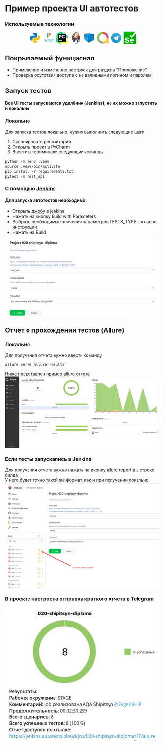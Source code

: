 # Пример проекта UI автотестов 

###  Используемые технологии
<p align="center">
  <code><img src="images/logo/python.svg" width="40" height="40"  alt="A-d-am" title="Python"></code>
  <code><img src="images/logo/pytest.png" width="40" height="40"  alt="A-d-am" title="PyTest"></code>
  <code><img src="images/logo/pycharm.png" width="40" height="40"  alt="A-d-am" title="PyCharm"></code>
  <code><img src="images/logo/Jenkins.svg" width="40" height="40"  alt="A-d-am" title="Jenkins"></code>
  <code><img src="images/logo/Selenoid.svg" width="40" height="40"  alt="A-d-am" title="Selenoid"></code>
  <code><img src="images/logo/Allure_new.png" width="40" height="40"  alt="A-d-am" title="Allure Report"></code>
  <code><img src="images/logo/Telegram.svg" width="40" height="40"  alt="A-d-am" title="Telegram Bot"></code>
  <code><img src="images/logo/webdriver4.png" width="40" height="40"  alt="A-d-am" title="Telegram Bot"></code>
</p>

## Покрываемый функционал
- Применение и изменение настроек для раздела "Приложение" 
- Проверка осутствия доступа с не валидными логином и паролем

## Запуск тестов
#### Все UI тесты запускаются удалённо (Jenkins), но их можно запустить и локально

### Локально

Для запуска тестов локально, нужно выполнить следующие шаги
1. Склонировать репозиторий
2. Открыть проект в PyCharm
3. Ввести в териминале следующие команды
``` 
python -m venv .venv
source .venv/bin/activate
pip install -r requirements.txt
pytest -m test_api  
```

### С помощью [Jenkins](https://jenkins.autotests.cloud/job/020-shipitsyn-diploma/)
#### Для запуска автотестов необходимо:
 - Открыть [джобу](https://jenkins.autotests.cloud/job/020-shipitsyn-diploma/) в jenkins
 - Нажать на кнопку Build with Parameters
 - Выбрать необходимые значения параметров TESTS_TYPE согласно инструкции 
 - Нажать на Build

<img src="images/screenshots/Jenkins_build.png">

## Отчет о прохождении тестов (Allure)
### Локально
Для получения отчета нужно ввести команду 
```
allure serve allure-results
``` 
Ниже представлен пример allure отчета 
<img src="images/screenshots/allure_report_example_web.png">

### Если тесты запускались в Jenkins

Для получения отчета нужно нажать на иконку allure report'a в строке билда  
У него будет точно такой же формат, как и при получении локально
<img src="images/screenshots/allure_report_from_jenkins.png">

### В проекте настроена отправка краткого отчета в Telegram
<img src="images/screenshots/tg_web_allure.png">